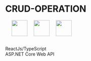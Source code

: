 # CRUD-OPERATION

<div style="display:flex;">
<img src="https://user-images.githubusercontent.com/25181517/183897015-94a058a6-b86e-4e42-a37f-bf92061753e5.png" width="50" style="padding-left:20px"/>
<img src="https://user-images.githubusercontent.com/25181517/183890598-19a0ac2d-e88a-4005-a8df-1ee36782fde1.png" width="50" style="padding-left:20px"/>
<img src="https://user-images.githubusercontent.com/25181517/121405754-b4f48f80-c95d-11eb-8893-fc325bde617f.png" width="50" style="padding-left:20px"/>
</div>
<br />


ReactJs/TypeScript <br />
ASP.NET Core Web API
